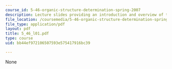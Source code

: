 ```yaml
---
course_id: 5-46-organic-structure-determination-spring-2007
description: Lecture slides providing an introduction and overview of the course.
file_location: /coursemedia/5-46-organic-structure-determination-spring-2007/bb44ef972106507593e575417916bc39_5_46_l01.pdf
file_type: application/pdf
layout: pdf
title: 5_46_l01.pdf
type: course
uid: bb44ef972106507593e575417916bc39

---
```

None